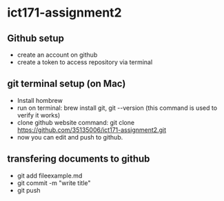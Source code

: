 # ict171-assignment2


## Github setup

- create an account on github
- create a token to access repository via terminal

## git terminal setup (on Mac)

- Install hombrew
- run on terminal: brew install git, git --version (this command is used to verify it works)
- clone github website command: git clone https://github.com/35135006/ict171-assignment2.git
- now you can edit and push to github.
  
## transfering documents to github

- git add fileexample.md
- git commit -m "write title"
- git push




